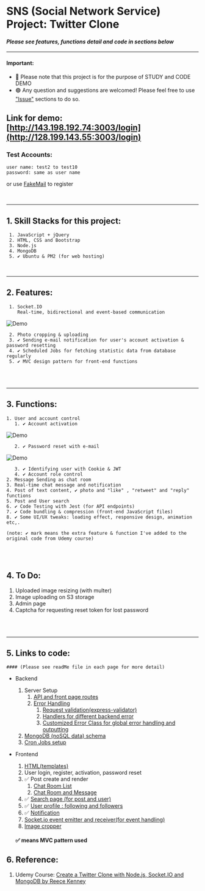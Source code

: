 # SNS (Social Network Service) Project: Twitter Clone

#### ___Please see features, functions detail and code in sections below___

***
#### Important: 
  - 🔴 Please note that this project is for the purpose of STUDY and CODE DEMO
  - 🟢 Any question and suggestions are welcomed! Please feel free to use ["Issue"](https://github.com/avgsteve/nodejs_proj_twitter/issues) sections to do so.
## Link for demo: [http://143.198.192.74:3003/login](http://128.199.143.55:3003/login)
### Test Accounts: 
    user name: test2 to test10 
    password: same as user name

   or use [FakeMail](https://www.fakemail.net/) to register <br>

<br>   

***
## 1. Skill Stacks for this project:
     1. JavaScript + jQuery
     2. HTML, CSS and Bootstrap
     3. Node.js
     4. MongoDB
     5. ✔️ Ubuntu & PM2 (for web hosting)
<br>

***
## 2. Features:
     1. Socket.IO
        Real-time, bidirectional and event-based communication
   ![Demo](https://my-profile-site-storage.sgp1.cdn.digitaloceanspaces.com/img/project/twitter/demo/realtime_chat_message.gif)


     2. Photo cropping & uploading
     3. ✔️ Sending e-mail notification for user's account activation & password resetting
     4. ✔️ Scheduled Jobs for fetching statistic data from database regularly
     5. ✔️ MVC design pattern for front-end functions

<br>
<br>

***   
## 3. Functions:
    1. User and account control
       1. ✔️ Account activation
   ![Demo](https://my-profile-site-storage.sgp1.cdn.digitaloceanspaces.com/img/project/twitter/demo/regsiter_and_activate_user.gif)
       
       2. ✔️ Password reset with e-mail 
   ![Demo](https://my-profile-site-storage.sgp1.cdn.digitaloceanspaces.com/img/project/twitter/demo/reset_password.gif)

       3. ✔️ Identifying user with Cookie & JWT 
       4. ✔️ Account role control 
    2. Message Sending as chat room
    3. Real-time chat message and notification
    4. Post of text content, ✔️ photo and "like" , "retweet" and "reply" functions
    5. Post and User search
    6. ✔️ Code Testing with Jest (for API endpoints) 
    7. ✔️ Code bundling & compression (front-end JavaScript files) 
    8. ✔️ Some UI/UX tweaks: loading effect, responsive design, animation etc,. 
    
    (note: ✔️ mark means the extra feature & function I've added to the original code from Udemy course)

<br>
<br>



## 4. To Do:
   1. Uploaded image resizing (with multer)
   2. Image uploading on S3 storage
   3. Admin page
   4. Captcha for requesting reset token for lost password

<br><br>

***
## 5. Links to code:

    #### (Please see readMe file in each page for more detail)

  - Backend
    
     1. Server Setup
        1. [API and front page routes](https://github.com/avgsteve/nodejs_proj_twitter/blob/b14866b5aae262329a8e9818302e2a4273ab6145/server/app.js#L72)
        2. [Error Handling](https://github.com/avgsteve/nodejs_proj_twitter/tree/main/server/routes/errorHandlers)
           1. [Request validation(express-validator)](https://github.com/avgsteve/nodejs_proj_twitter/blob/main/server/routes/errorHandlers/checkReqValidationErrors.js)
           2. [Handlers for different backend error](https://github.com/avgsteve/nodejs_proj_twitter/blob/main/server/routes/errorHandlers/routeNotFoundHandler.js)
           3. [Customized Error Class for global error handling and outputting](https://github.com/avgsteve/nodejs_proj_twitter/blob/main/server/routes/errorHandlers/customError.js)
     2. [MongoDB (noSQL data) schema](https://github.com/avgsteve/nodejs_proj_twitter/tree/main/server/database/schemas)
     3. [Cron Jobs setup](https://github.com/avgsteve/nodejs_proj_twitter/tree/main/server/scheduledJobs)


  - Frontend

      1. [HTML(templates)](https://github.com/avgsteve/nodejs_proj_twitter/tree/main/views)
      2. User login, register, activation, password reset
      3. ✅ Post create and render
         1. [Chat Room List](https://github.com/avgsteve/nodejs_proj_twitter/tree/main/public/js/chatList)
         2. [Chat Room and Message](https://github.com/avgsteve/nodejs_proj_twitter/tree/main/public/js/chatRoom)
      4. ✅ [Search page (for post and user)](https://github.com/avgsteve/nodejs_proj_twitter/tree/main/public/js/search)
      5. ✅ [User profile : following and followers](https://github.com/avgsteve/nodejs_proj_twitter/tree/main/public/js/profile)
      6. ✅ [Notification](https://github.com/avgsteve/nodejs_proj_twitter/tree/main/public/js/notification)
      7. [Socket.io event emitter and receiver(for event handling)](https://github.com/avgsteve/nodejs_proj_twitter/tree/main/public/js/clientSideSocket.io)
      8. [Image cropper](https://github.com/avgsteve/nodejs_proj_twitter/tree/main/public/js/image-uploader)   
      ####  ✅ means MVC pattern used


## 6. Reference:

  1. Udemy Course: [Create a Twitter Clone with Node.js, Socket.IO and MongoDB by Reece Kenney ](https://www.udemy.com/course/create-a-twitter-clone-with-nodejs-socketio-and-mongodb/learn/lecture/23305854?start=15#overview)


